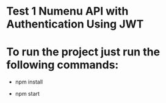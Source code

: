 # Test 1 Numenu API with Authentication Using JWT

# To run the project just run the following commands:

- npm install 

- npm start